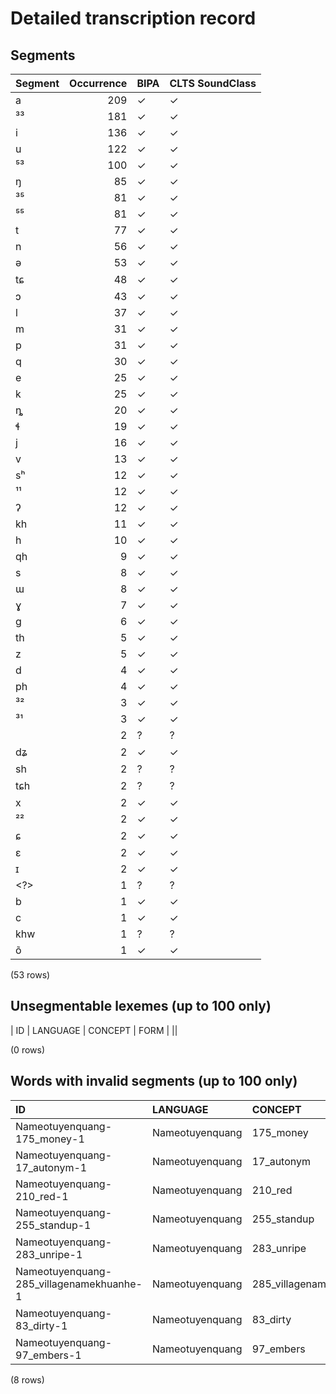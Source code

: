 
# Detailed transcription record

## Segments

| Segment | Occurrence | BIPA | CLTS SoundClass |
|:----------|-------------:|:-------|:------------------|
| a | 209 | ✓ | ✓ |
| ³³ | 181 | ✓ | ✓ |
| i | 136 | ✓ | ✓ |
| u | 122 | ✓ | ✓ |
| ⁵³ | 100 | ✓ | ✓ |
| ŋ | 85 | ✓ | ✓ |
| ³⁵ | 81 | ✓ | ✓ |
| ⁵⁵ | 81 | ✓ | ✓ |
| t | 77 | ✓ | ✓ |
| n | 56 | ✓ | ✓ |
| ə | 53 | ✓ | ✓ |
| tɕ | 48 | ✓ | ✓ |
| ɔ | 43 | ✓ | ✓ |
| l | 37 | ✓ | ✓ |
| m | 31 | ✓ | ✓ |
| p | 31 | ✓ | ✓ |
| q | 30 | ✓ | ✓ |
| e | 25 | ✓ | ✓ |
| k | 25 | ✓ | ✓ |
| ȵ | 20 | ✓ | ✓ |
| ɬ | 19 | ✓ | ✓ |
| j | 16 | ✓ | ✓ |
| v | 13 | ✓ | ✓ |
| sʰ | 12 | ✓ | ✓ |
| ¹¹ | 12 | ✓ | ✓ |
| ʔ | 12 | ✓ | ✓ |
| kh | 11 | ✓ | ✓ |
| h | 10 | ✓ | ✓ |
| qh | 9 | ✓ | ✓ |
| s | 8 | ✓ | ✓ |
| ɯ | 8 | ✓ | ✓ |
| ɣ | 7 | ✓ | ✓ |
| g | 6 | ✓ | ✓ |
| th | 5 | ✓ | ✓ |
| z | 5 | ✓ | ✓ |
| d | 4 | ✓ | ✓ |
| ph | 4 | ✓ | ✓ |
| ³² | 3 | ✓ | ✓ |
| ³¹ | 3 | ✓ | ✓ |
| <???> | 2 | ? | ? |
| dʑ | 2 | ✓ | ✓ |
| sh | 2 | ? | ? |
| tɕh | 2 | ? | ? |
| x | 2 | ✓ | ✓ |
| ²² | 2 | ✓ | ✓ |
| ɕ | 2 | ✓ | ✓ |
| ɛ | 2 | ✓ | ✓ |
| ɪ | 2 | ✓ | ✓ |
| <?> | 1 | ? | ? |
| b | 1 | ✓ | ✓ |
| c | 1 | ✓ | ✓ |
| khw | 1 | ? | ? |
| õ | 1 | ✓ | ✓ |

(53 rows)



## Unsegmentable lexemes (up to 100 only)

| ID | LANGUAGE | CONCEPT | FORM |
||

(0 rows)



## Words with invalid segments (up to 100 only)

| ID | LANGUAGE | CONCEPT | FORM | SEGMENTS |
|:-----------------------------------------|:----------------|:-----------------------|:------------------|:-------------------------------|
| Nameotuyenquang-175_money-1 | Nameotuyenquang | 175_money | shaŋ⁵⁵ | <s> sh </s> a ŋ ⁵⁵ |
| Nameotuyenquang-17_autonym-1 | Nameotuyenquang | 17_autonym | [na⁵⁵]mjau³⁵ɬa⁵³ | <s> <???> </s> |
| Nameotuyenquang-210_red-1 | Nameotuyenquang | 210_red | tɕhin³⁵ | <s> tɕh </s> i n ³⁵ |
| Nameotuyenquang-255_standup-1 | Nameotuyenquang | 255_standup | shɔ³³va⁵⁵ | <s> sh </s> ɔ ³³ v a ⁵⁵ |
| Nameotuyenquang-283_unripe-1 | Nameotuyenquang | 283_unripe | pai⁵³ɕin³³? | p a i ⁵³ ɕ i n ³³ <s> <?> </s> |
| Nameotuyenquang-285_villagenamekhuanhe-1 | Nameotuyenquang | 285_villagenamekhuanhe | khwəŋ³³hɛ⁵⁵ | <s> khw </s> ə ŋ ³³ h ɛ ⁵⁵ |
| Nameotuyenquang-83_dirty-1 | Nameotuyenquang | 83_dirty | u³³tɕhui⁵³ | u ³³ <s> tɕh </s> u i ⁵³ |
| Nameotuyenquang-97_embers-1 | Nameotuyenquang | 97_embers | [ŋɛ¹¹]tɔ⁵³tɕhin³⁵ | <s> <???> </s> |

(8 rows)


